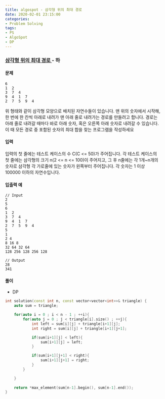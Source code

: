 ```yaml
---
title: algospot - 삼각형 위의 최대 경로
date: 2020-02-01 23:15:00
categories:
- Problem Solving
tags:
- PS
- AlgoSpot
- DP
---
```


### [ 삼각형 위의 최대 경로 ](https://www.algospot.com/judge/problem/read/TRIANGLEPATH) - 하

#### 문제

```
6
1  2
3  7  4
9  4  1  7
2  7  5  9  4
```

위 형태와 같이 삼각형 모양으로 배치된 자연수들이 있습니다. 맨 위의 숫자에서 시작해, 한 번에 한 칸씩 아래로 내려가 맨 아래 줄로 내려가는 경로를 만들려고 합니다. 경로는 아래 줄로 내려갈 때마다 바로 아래 숫자, 혹은 오른쪽 아래 숫자로 내려갈 수 있습니다. 이 때 모든 경로 중 포함된 숫자의 최대 합을 찾는 프로그램을 작성하세요

#### 입력
 
입력의 첫 줄에는 테스트 케이스의 수 C(C <= 50)가 주어집니다. 각 테스트 케이스의 첫 줄에는 삼각형의 크기 n(2 <= n <= 100)이 주어지고, 그 후 n줄에는 각 1개~n개의 숫자로 삼각형 각 가로줄에 있는 숫자가 왼쪽부터 주어집니다. 각 숫자는 1 이상 100000 이하의 자연수입니다.

#### 입출력 예

```
// Input
2
5
6
1  2
3  7  4
9  4  1  7
2  7  5  9  4
5
1 
2 4
8 16 8
32 64 32 64
128 256 128 256 128

// Output
28
341
```

#### 풀이
  - DP

```cpp
int solution(const int n, const vector<vector<int>>& triangle) {
	auto sum = triangle;

	for(auto i = 0 ; i < n - 1 ; ++i){
		for(auto j = 0 ; j < triangle[i].size() ; ++j){
			int left = sum[i][j] + triangle[i+1][j];
			int right = sum[i][j] + triangle[i+1][j+1];

			if(sum[i+1][j] < left){
				sum[i+1][j] = left;
			}

			if(sum[i+1][j+1] < right){
				sum[i+1][j+1] = right;
			}
		}

	}
	
	return *max_element(sum[n-1].begin(), sum[n-1].end());
}
```
